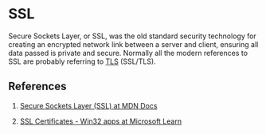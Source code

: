 # SSL

Secure Sockets Layer, or SSL, was the old standard security technology for creating an encrypted 
network link between a server and client, ensuring all data passed is 
private and secure. Normally all the modern references to SSL are probably referring to [TLS](./TLS) (SSL/TLS).

## References

1. [Secure Sockets Layer (SSL) at MDN Docs](https://developer.mozilla.org/en-US/docs/Glossary/SSL)

2. [SSL Certificates - Win32 apps at Microsoft Learn](https://learn.microsoft.com/en-us/windows/win32/http/ssl-certificates)
